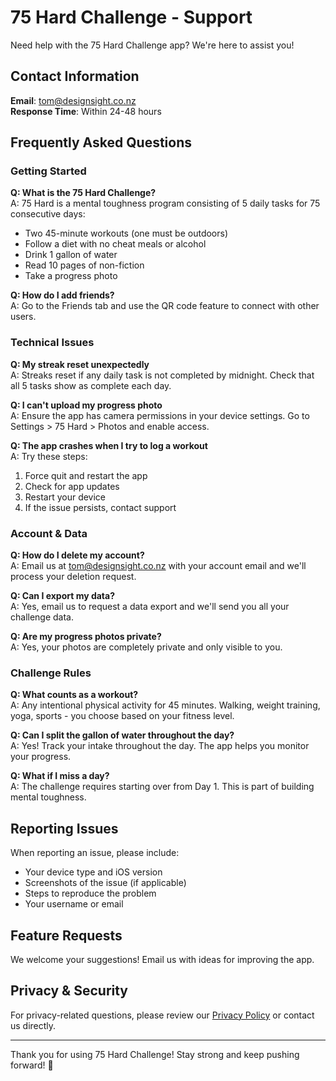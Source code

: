 # 75 Hard Challenge - Support

Need help with the 75 Hard Challenge app? We're here to assist you!

## Contact Information

**Email**: tom@designsight.co.nz  
**Response Time**: Within 24-48 hours

## Frequently Asked Questions

### Getting Started

**Q: What is the 75 Hard Challenge?**  
A: 75 Hard is a mental toughness program consisting of 5 daily tasks for 75 consecutive days:
- Two 45-minute workouts (one must be outdoors)
- Follow a diet with no cheat meals or alcohol
- Drink 1 gallon of water
- Read 10 pages of non-fiction
- Take a progress photo

**Q: How do I add friends?**  
A: Go to the Friends tab and use the QR code feature to connect with other users.

### Technical Issues

**Q: My streak reset unexpectedly**  
A: Streaks reset if any daily task is not completed by midnight. Check that all 5 tasks show as complete each day.

**Q: I can't upload my progress photo**  
A: Ensure the app has camera permissions in your device settings. Go to Settings > 75 Hard > Photos and enable access.

**Q: The app crashes when I try to log a workout**  
A: Try these steps:
1. Force quit and restart the app
2. Check for app updates
3. Restart your device
4. If the issue persists, contact support

### Account & Data

**Q: How do I delete my account?**  
A: Email us at tom@designsight.co.nz with your account email and we'll process your deletion request.

**Q: Can I export my data?**  
A: Yes, email us to request a data export and we'll send you all your challenge data.

**Q: Are my progress photos private?**  
A: Yes, your photos are completely private and only visible to you.

### Challenge Rules

**Q: What counts as a workout?**  
A: Any intentional physical activity for 45 minutes. Walking, weight training, yoga, sports - you choose based on your fitness level.

**Q: Can I split the gallon of water throughout the day?**  
A: Yes! Track your intake throughout the day. The app helps you monitor your progress.

**Q: What if I miss a day?**  
A: The challenge requires starting over from Day 1. This is part of building mental toughness.

## Reporting Issues

When reporting an issue, please include:
- Your device type and iOS version
- Screenshots of the issue (if applicable)
- Steps to reproduce the problem
- Your username or email

## Feature Requests

We welcome your suggestions! Email us with ideas for improving the app.

## Privacy & Security

For privacy-related questions, please review our [Privacy Policy](privacy-policy.md) or contact us directly.

---

Thank you for using 75 Hard Challenge! Stay strong and keep pushing forward! 💪